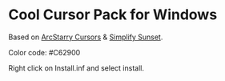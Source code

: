 # Cool Cursor Pack for Windows

Based on [ArcStarry Cursors](https://www.deviantart.com/alexgal23/art/ArcStarry-Cursors-935593447) & [Simplify Sunset](https://www.deviantart.com/dpcdpc11/art/Simplify-Sunset-Windows-Cursors-886272238).

Color code: #C62900

Right click on Install.inf and select install.
